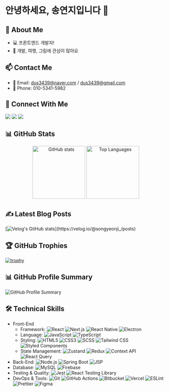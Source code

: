 # 안녕하세요, 송연지입니다 👋

## 🚀 About Me
- 💻 프론트엔드 개발자!
- 🎨 개발, 여행, 그림에 관심이 많아요

## 📫 Contact Me
- 📧 Email: dus3439@naver.com / dus3439@gmail.com
- 📱 Phone: 010-5341-5982

## 🔗 Connect With Me
<a href="https://github.com/Songyeonji"><img src="https://img.shields.io/badge/GitHub-181717?style=for-the-badge&logo=github&logoColor=white"/></a>
<a href="https://www.instagram.com/_yeon_j_i/?hl=ko"><img src="https://img.shields.io/badge/Instagram-E4405F?style=for-the-badge&logo=instagram&logoColor=white"/></a>
<a href="https://velog.io/@songyeonji_/posts"><img src="https://img.shields.io/badge/Velog-20C997?style=for-the-badge&logo=velog&logoColor=white"/></a>

## 📊 GitHub Stats
<p align="center">
  <img src="https://github-readme-stats.vercel.app/api?username=Songyeonji&show_icons=true&theme=radical" alt="GitHub stats" height="165" />
  <img src="https://github-readme-stats.vercel.app/api/top-langs/?username=Songyeonji&layout=compact&theme=radical" alt="Top Languages" height="165" />
</p>

## ✍️ Latest Blog Posts
[![Velog's GitHub stats](https://velog-readme-stats.vercel.app/api?name=songyeonji_)](https://velog.io/@songyeonji_/posts)


## 🏆 GitHub Trophies
[![trophy](https://github-profile-trophy.vercel.app/?username=Songyeonji&theme=radical&column=7)](https://github.com/ryo-ma/github-profile-trophy)

## 📊 GitHub Profile Summary
<img src="https://github-profile-summary-cards.vercel.app/api/cards/profile-details?username=Songyeonji&theme=monokai" alt="GitHub Profile Summary" />

## 🛠 Technical Skills

* Front-End
   * Framework: 
     ![React](https://img.shields.io/badge/React-61DAFB?style=flat-square&logo=react&logoColor=black)
     ![Next.js](https://img.shields.io/badge/Next.js-000000?style=flat-square&logo=nextdotjs&logoColor=white)
     ![React Native](https://img.shields.io/badge/React_Native-61DAFB?style=flat-square&logo=react&logoColor=black)
     ![Electron](https://img.shields.io/badge/Electron-47848F?style=flat-square&logo=electron&logoColor=white)
   * Language: 
     ![JavaScript](https://img.shields.io/badge/JavaScript-F7DF1E?style=flat-square&logo=javascript&logoColor=black)
     ![TypeScript](https://img.shields.io/badge/TypeScript-3178C6?style=flat-square&logo=typescript&logoColor=white)
   * Styling: 
     ![HTML5](https://img.shields.io/badge/HTML-E34F26?style=flat-square&logo=html5&logoColor=white)
     ![CSS3](https://img.shields.io/badge/CSS-1572B6?style=flat-square&logo=css3&logoColor=white)
     ![SCSS](https://img.shields.io/badge/SCSS-CC6699?style=flat-square&logo=sass&logoColor=white)
     ![Tailwind CSS](https://img.shields.io/badge/Tailwind_CSS-06B6D4?style=flat-square&logo=tailwindcss&logoColor=white)
     ![Styled Components](https://img.shields.io/badge/Styled_Components-DB7093?style=flat-square&logo=styledcomponents&logoColor=white)
   * State Management: 
     ![Zustand](https://img.shields.io/badge/Zustand-000000?style=flat-square&logo=zustand&logoColor=white)
     ![Redux](https://img.shields.io/badge/Redux-764ABC?style=flat-square&logo=redux&logoColor=white)
     ![Context API](https://img.shields.io/badge/Context_API-61DAFB?style=flat-square&logo=react&logoColor=black)
     ![React Query](https://img.shields.io/badge/React_Query-FF4154?style=flat-square&logo=reactquery&logoColor=white)
* Back-End: 
  ![Node.js](https://img.shields.io/badge/Node.js-339933?style=flat-square&logo=nodedotjs&logoColor=white)
  ![Spring Boot](https://img.shields.io/badge/Spring_Boot-6DB33F?style=flat-square&logo=springboot&logoColor=white)
  ![JSP](https://img.shields.io/badge/JSP-007396?style=flat-square&logo=java&logoColor=white)
* Database: 
  ![MySQL](https://img.shields.io/badge/MySQL-4479A1?style=flat-square&logo=mysql&logoColor=white)
  ![Firebase](https://img.shields.io/badge/Firebase-FFCA28?style=flat-square&logo=firebase&logoColor=black)
* Testing & Quality: 
  ![Jest](https://img.shields.io/badge/Jest-C21325?style=flat-square&logo=jest&logoColor=white)
  ![React Testing Library](https://img.shields.io/badge/Testing_Library-E33332?style=flat-square&logo=testinglibrary&logoColor=white)
* DevOps & Tools: 
  ![Git](https://img.shields.io/badge/Git-F05032?style=flat-square&logo=git&logoColor=white)
  ![GitHub Actions](https://img.shields.io/badge/GitHub_Actions-2088FF?style=flat-square&logo=githubactions&logoColor=white)
  ![Bitbucket](https://img.shields.io/badge/Bitbucket-0052CC?style=flat-square&logo=bitbucket&logoColor=white)
  ![Vercel](https://img.shields.io/badge/Vercel-000000?style=flat-square&logo=vercel&logoColor=white)
  ![ESLint](https://img.shields.io/badge/ESLint-4B32C3?style=flat-square&logo=eslint&logoColor=white)
  ![Prettier](https://img.shields.io/badge/Prettier-F7B93E?style=flat-square&logo=prettier&logoColor=black)
  ![Figma](https://img.shields.io/badge/Figma-F24E1E?style=flat-square&logo=figma&logoColor=white)
